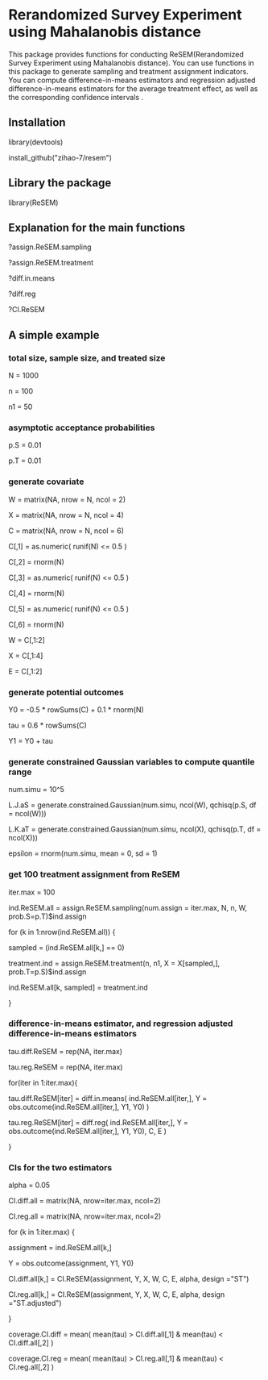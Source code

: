 # Rerandomized Survey Experiment using Mahalanobis distance  
 
 This package provides functions for conducting ReSEM(Rerandomized Survey Experiment using Mahalanobis distance). You can use functions in this package to generate sampling and treatment assignment indicators. You can compute difference-in-means estimators and regression adjusted difference-in-means estimators for the average treatment effect, as well as the corresponding confidence intervals .

## Installation
library(devtools)

install_github("zihao-7/resem")

## Library the package
library(ReSEM)

## Explanation for the main functions
?assign.ReSEM.sampling

?assign.ReSEM.treatment

?diff.in.means

?diff.reg

?CI.ReSEM

## A simple example

### total size, sample size, and treated size 
N = 1000

n = 100

n1 = 50

### asymptotic acceptance probabilities
p.S = 0.01

p.T = 0.01

### generate covariate
W = matrix(NA, nrow = N, ncol = 2)

X = matrix(NA, nrow = N, ncol = 4)

C = matrix(NA, nrow = N, ncol = 6)

C[,1] = as.numeric( runif(N) <= 0.5 )

C[,2] = rnorm(N)

C[,3] = as.numeric( runif(N) <= 0.5 )

C[,4] = rnorm(N)

C[,5] = as.numeric( runif(N) <= 0.5 )

C[,6] = rnorm(N)

W = C[,1:2]

X = C[,1:4]

E = C[,1:2]

### generate potential outcomes
Y0 = -0.5 * rowSums(C) + 0.1 * rnorm(N)

tau = 0.6 * rowSums(C)

Y1 = Y0 + tau

### generate constrained Gaussian variables to compute quantile range
num.simu = 10^5

L.J.aS = generate.constrained.Gaussian(num.simu, ncol(W), qchisq(p.S, df = ncol(W)))

L.K.aT = generate.constrained.Gaussian(num.simu, ncol(X), qchisq(p.T, df = ncol(X)))

epsilon = rnorm(num.simu, mean = 0, sd = 1)

### get 100 treatment assignment from ReSEM
iter.max = 100

ind.ReSEM.all = assign.ReSEM.sampling(num.assign = iter.max, N, n, W, prob.S=p.T)$ind.assign

for (k in 1:nrow(ind.ReSEM.all)) {

  sampled = (ind.ReSEM.all[k,] == 0)
  
  treatment.ind = assign.ReSEM.treatment(n, n1, X = X[sampled,], prob.T=p.S)$ind.assign
  
  ind.ReSEM.all[k, sampled] = treatment.ind
  
}

### difference-in-means estimator, and regression adjusted difference-in-means estimators
tau.diff.ReSEM = rep(NA, iter.max)

tau.reg.ReSEM = rep(NA, iter.max)

for(iter in 1:iter.max){

  tau.diff.ReSEM[iter] = diff.in.means( ind.ReSEM.all[iter,], Y = obs.outcome(ind.ReSEM.all[iter,], Y1, Y0) )
  
  tau.reg.ReSEM[iter] = diff.reg( ind.ReSEM.all[iter,], Y = obs.outcome(ind.ReSEM.all[iter,], Y1, Y0), C, E )
  
}

### CIs for the two estimators
alpha = 0.05

CI.diff.all = matrix(NA, nrow=iter.max, ncol=2)

CI.reg.all = matrix(NA, nrow=iter.max, ncol=2)

for (k in 1:iter.max) {

  assignment = ind.ReSEM.all[k,]
  
  Y = obs.outcome(assignment, Y1, Y0)
  
  CI.diff.all[k,] = CI.ReSEM(assignment, Y, X, W, C, E, alpha, design ="ST") 
  
  CI.reg.all[k,] = CI.ReSEM(assignment, Y, X, W, C, E, alpha, design ="ST.adjusted") 
  
}

coverage.CI.diff = mean( mean(tau) > CI.diff.all[,1] & mean(tau) < CI.diff.all[,2] )

coverage.CI.reg = mean( mean(tau) > CI.reg.all[,1] & mean(tau) < CI.reg.all[,2] )


